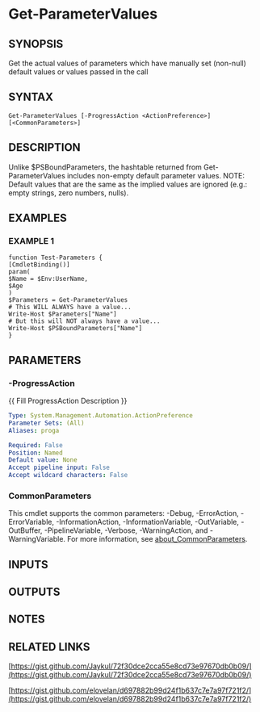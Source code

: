 ﻿---
external help file: WozTools-help.xml
Module Name: WozTools
online version: https://github.com/Woznet/WozTools/blob/main/docs/Get-ParameterValues.md
schema: 2.0.0
---

# Get-ParameterValues

## SYNOPSIS
Get the actual values of parameters which have manually set (non-null) default values or values passed in the call

## SYNTAX

```
Get-ParameterValues [-ProgressAction <ActionPreference>] [<CommonParameters>]
```

## DESCRIPTION
Unlike $PSBoundParameters, the hashtable returned from Get-ParameterValues includes non-empty default parameter values.
NOTE: Default values that are the same as the implied values are ignored (e.g.: empty strings, zero numbers, nulls).

## EXAMPLES

### EXAMPLE 1
```
function Test-Parameters {
[CmdletBinding()]
param(
$Name = $Env:UserName,
$Age
)
$Parameters = Get-ParameterValues
# This WILL ALWAYS have a value...
Write-Host $Parameters["Name"]
# But this will NOT always have a value...
Write-Host $PSBoundParameters["Name"]
}
```

## PARAMETERS

### -ProgressAction
{{ Fill ProgressAction Description }}

```yaml
Type: System.Management.Automation.ActionPreference
Parameter Sets: (All)
Aliases: proga

Required: False
Position: Named
Default value: None
Accept pipeline input: False
Accept wildcard characters: False
```

### CommonParameters
This cmdlet supports the common parameters: -Debug, -ErrorAction, -ErrorVariable, -InformationAction, -InformationVariable, -OutVariable, -OutBuffer, -PipelineVariable, -Verbose, -WarningAction, and -WarningVariable. For more information, see [about_CommonParameters](http://go.microsoft.com/fwlink/?LinkID=113216).

## INPUTS

## OUTPUTS

## NOTES

## RELATED LINKS

[https://gist.github.com/Jaykul/72f30dce2cca55e8cd73e97670db0b09/](https://gist.github.com/Jaykul/72f30dce2cca55e8cd73e97670db0b09/)

[https://gist.github.com/elovelan/d697882b99d24f1b637c7e7a97f721f2/](https://gist.github.com/elovelan/d697882b99d24f1b637c7e7a97f721f2/)

